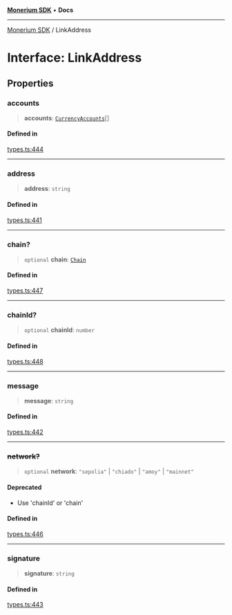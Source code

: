 [**Monerium SDK**](../README.md) • **Docs**

***

[Monerium SDK](../README.md) / LinkAddress

# Interface: LinkAddress

## Properties

### accounts

> **accounts**: [`CurrencyAccounts`](CurrencyAccounts.md)[]

#### Defined in

[types.ts:444](https://github.com/monerium/js-monorepo/blob/f9c4f6d23632080dc2f66fc1ef03cdb9951e75af/packages/sdk/src/types.ts#L444)

***

### address

> **address**: `string`

#### Defined in

[types.ts:441](https://github.com/monerium/js-monorepo/blob/f9c4f6d23632080dc2f66fc1ef03cdb9951e75af/packages/sdk/src/types.ts#L441)

***

### chain?

> `optional` **chain**: [`Chain`](../type-aliases/Chain.md)

#### Defined in

[types.ts:447](https://github.com/monerium/js-monorepo/blob/f9c4f6d23632080dc2f66fc1ef03cdb9951e75af/packages/sdk/src/types.ts#L447)

***

### chainId?

> `optional` **chainId**: `number`

#### Defined in

[types.ts:448](https://github.com/monerium/js-monorepo/blob/f9c4f6d23632080dc2f66fc1ef03cdb9951e75af/packages/sdk/src/types.ts#L448)

***

### message

> **message**: `string`

#### Defined in

[types.ts:442](https://github.com/monerium/js-monorepo/blob/f9c4f6d23632080dc2f66fc1ef03cdb9951e75af/packages/sdk/src/types.ts#L442)

***

### ~~network?~~

> `optional` **network**: `"sepolia"` \| `"chiado"` \| `"amoy"` \| `"mainnet"`

#### Deprecated

- Use 'chainId' or 'chain'

#### Defined in

[types.ts:446](https://github.com/monerium/js-monorepo/blob/f9c4f6d23632080dc2f66fc1ef03cdb9951e75af/packages/sdk/src/types.ts#L446)

***

### signature

> **signature**: `string`

#### Defined in

[types.ts:443](https://github.com/monerium/js-monorepo/blob/f9c4f6d23632080dc2f66fc1ef03cdb9951e75af/packages/sdk/src/types.ts#L443)
